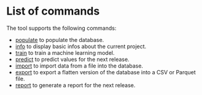 # List of commands

The tool supports the following commands:

 - [populate](./populate.md) to populate the database.
 - [info](./info.md) to display basic infos about the current project.
 - [train](./train.md) to train a machine learning model.
 - [predict](./predict.md) to predict values for the next release.
 - [import](./import.md) to import data from a file into the database.
 - [export](./export.md) to export a flatten version of the database into a CSV or Parquet file.
 - [report](report.md) to generate a report for the next release.

